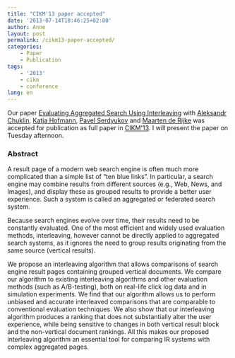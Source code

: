 ```yaml
---
title: "CIKM'13 paper accepted"
date: '2013-07-14T18:46:25+02:00'
author: Anne
layout: post
permalink: /cikm13-paper-accepted/
categories:
    - Paper
    - Publication
tags:
    - '2013'
    - cikm
    - conference
lang: en
---
```


Our paper [Evaluating Aggregated Search Using Interleaving](/publications/chuklin2013evaluating)
with [Aleksandr Chuklin](http://ch.linkedin.com/in/chuklin), [Katja Hofmann](http://khofm.wordpress.com/), [Pavel Serdyukov](http://ru.linkedin.com/in/pavelserdyukov)
and [Maarten de Rijke](http://staff.science.uva.nl/~mdr/) was accepted for publication as full paper
in [CIKM'13](http://www.cikm2013.org/). I will present the paper on Tuesday afternoon.

### Abstract

A result page of a modern web search engine is often much more complicated than a simple list of “ten blue links”. In
particular, a search engine may combine results from different sources (e.g., Web, News, and Images), and display these
as grouped results to provide a better user experience. Such a system is called an aggregated or federated search
system.

Because search engines evolve over time, their results need to be constantly evaluated. One of the most efficient and
widely used evaluation methods, interleaving, however cannot be directly applied to aggregated search systems, as it
ignores the need to group results originating from the same source (vertical results).

We propose an interleaving algorithm that allows comparisons of search engine result pages containing grouped vertical
documents. We compare our algorithm to existing interleaving algorithms and other evaluation methods (such as
A/B-testing), both on real-life click log data and in simulation experiments. We find that our algorithm allows us to
perform unbiased and accurate interleaved comparisons that are comparable to conventional evaluation techniques. We also
show that our interleaving algorithm produces a ranking that does not substantially alter the user experience, while
being sensitive to changes in both vertical result block and the non-vertical document rankings. All this makes our
proposed interleaving algorithm an essential tool for comparing IR systems with complex aggregated pages.
